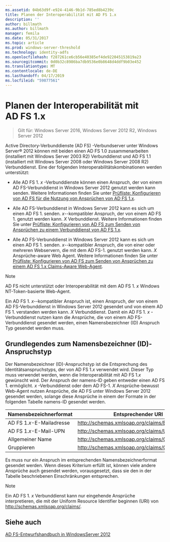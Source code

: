 ```yaml
---
ms.assetid: 04b63d9f-e924-4146-9b1d-785ed8b4239c
title: Planen der Interoperabilität mit AD FS 1.x
description: ''
author: billmath
ms.author: billmath
manager: femila
ms.date: 05/31/2017
ms.topic: article
ms.prod: windows-server-threshold
ms.technology: identity-adfs
ms.openlocfilehash: f287261ce6cb56e40385ef4de922045153819a23
ms.sourcegitcommit: 0d0b32c8986ba7db9536e0b8648d4ddf9b03e452
ms.translationtype: MT
ms.contentlocale: de-DE
ms.lasthandoff: 04/17/2019
ms.locfileid: "59877561"
---
```

# <a name="planning-for-interoperability-with-ad-fs-1x"></a>Planen der Interoperabilität mit AD FS 1.x

>Gilt für: Windows Server 2016, Windows Server 2012 R2, Windows Server 2012

Active Directory-Verbunddienste \(AD FS\) -Verbundserver unter Windows Server® 2012 können mit beiden einen AD FS 1.0 zusammenarbeiten \(installiert mit Windows Server 2003 R2\) Verbunddienst und AD FS 1.1 \(installiert mit Windows Server 2008 oder Windows Server 2008 R2\) Verbunddienst. Eine der folgenden Interoperabilitätskombinationen werden unterstützt:  
  
-   Alle AD FS 1. *x* -Verbunddienste können einen Anspruch, der von einem AD FS-Verbunddienst in Windows Server 2012 genutzt werden kann senden. Weitere Informationen finden Sie unter [Prüfliste: Konfigurieren von AD FS für die Nutzung von Ansprüchen von AD FS 1.x](../../ad-fs/deployment/Checklist--Configuring-AD-FS--to-Consume-Claims-from-AD-FS-1.x.md).  
  
-   Alle AD FS-Verbunddienst in Windows Server 2012 kann es sich um einen AD FS 1. senden. *x*\--kompatibler Anspruch, der von einem AD FS 1. genutzt werden kann. *X* Verbunddienst. Weitere Informationen finden Sie unter [Prüfliste: Konfigurieren von AD FS zum Senden von Ansprüchen zu einem Verbunddienst von AD FS 1.x](../../ad-fs/deployment/Checklist--Configuring-AD-FS-to-Send-Claims-to-an-AD-FS-1.x-Federation-Service.md).  
  
-   Alle AD FS-Verbunddienst in Windows Server 2012 kann es sich um einen AD FS 1. senden. *x*\--kompatibler Anspruch, die von einer oder mehreren Webservern, die mit dem AD FS-1. genutzt werden kann. *X* Ansprüche\-aware Web Agent. Weitere Informationen finden Sie unter [Prüfliste: Konfigurieren von AD FS zum Senden von Ansprüchen zu einem AD FS 1.x Claims-Aware Web-Agent](../../ad-fs/deployment/Checklist--Configuring-AD-FS-to-Send-Claims-to-an-AD-FS-1.x-Claims-Aware-Web-Agent.md).  
  
> [!NOTE]  
> AD FS nicht unterstützt oder Interoperabilität mit dem AD FS 1. *x* Windows NT-Token-basierte Web-Agent.  
  
Ein AD FS 1. *x*\--kompatibler Anspruch ist, einen Anspruch, der von einem AD FS-Verbunddienst in Windows Server 2012 gesendet und von einem AD FS 1. verstanden werden kann. *X* Verbunddienst. Damit ein AD FS 1. *x* -Verbunddienst nutzen kann die Ansprüche, die von einem AD FS-Verbunddienst gesendet werden, einen Namensbezeichner \(ID\) Anspruch Typ gesendet werden muss.  
  
## <a name="understanding-the-nameid-claim-type"></a>Grundlegendes zum Namensbezeichner (ID)-Anspruchstyp  
Der Namensbezeichner (ID)-Anspruchstyp ist die Entsprechung des Identitätsanspruchstyps, der von AD FS 1.*x* verwendet wird. Dieser Typ muss verwendet werden, wenn die Interoperabilität mit AD FS 1.*x* gewünscht wird. Der Anspruch der namens-ID geben entweder einen AD FS 1. ermöglicht. *x* -Verbunddienst oder dem AD FS-1. *X* Ansprüche\-bewusst Web-Agent nutzen Ansprüche, die AD FS unter Windows Server 2012 gesendet werden, solange diese Ansprüche in einem der Formate in der folgenden Tabelle namens-ID gesendet werden.  
  
|Namensbezeichnerformat|Entsprechender URI|  
|------------------|---------------------|  
|AD FS 1.*x*-E-Mailadresse|http://schemas.xmlsoap.org/claims/EmailAddress|  
|AD FS 1.*x*-E-Mail-UPN|http://schemas.xmlsoap.org/claims/UPN|  
|Allgemeiner Name|http://schemas.xmlsoap.org/claims/CommonName|  
|Gruppieren|http://schemas.xmlsoap.org/claims/Group|  
  
Es muss nur ein Anspruch im entsprechenden Namensbezeichnerformat gesendet werden. Wenn dieses Kriterium erfüllt ist, können viele andere Ansprüche auch gesendet werden, vorausgesetzt, dass sie den in der Tabelle beschriebenen Einschränkungen entsprechen.  
  
> [!NOTE]  
> Ein AD FS 1. *x* Verbunddienst kann nur eingehende Ansprüche interpretieren, die mit der Uniform Resource Identifier beginnen \(URI\) von http://schemas.xmlsoap.org/claims/.  
  
## <a name="see-also"></a>Siehe auch
[AD FS-Entwurfshandbuch in WindowsServer 2012](AD-FS-Design-Guide-in-Windows-Server-2012.md)
